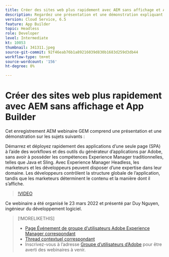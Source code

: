 ```yaml
---
title: Créer des sites web plus rapidement avec AEM sans affichage et App Builder
description: Regardez une présentation et une démonstration expliquant comment démarrer rapidement et déployer une application d’une seule page (SPA) à l’aide des outils de flux de travail du créateur d’applications Adobe.
version: Cloud Service, 6.5
feature: App Builder
topic: Headless
role: Developer
level: Intermediate
kt: 10053
thumbnail: 341311.jpeg
source-git-commit: 92f46eab76b1a89216039d830b1683d259d3db44
workflow-type: tm+mt
source-wordcount: '156'
ht-degree: 0%

---
```



# Créer des sites web plus rapidement avec AEM sans affichage et App Builder

Cet enregistrement AEM webinaire GEM comprend une présentation et une démonstration sur les sujets suivants :

Démarrez et déployez rapidement des applications d’une seule page (SPA) à l’aide des workflows et des outils du générateur d’applications par Adobe, sans avoir à posséder les compétences Experience Manager traditionnelles, telles que Java et Sling. Avec Experience Manager Headless, les marketeurs et les développeurs peuvent disposer d’une expertise dans leur domaine. Les développeurs contrôlent la structure globale de l’application, tandis que les marketeurs déterminent le contenu et la manière dont il s’affiche.

>[!VIDEO](https://video.tv.adobe.com/v/341311/?quality=12&learn=on)

Ce webinaire a été organisé le 23 mars 2022 et présenté par Duy Nguyen, ingénieur du développement logiciel.

>[!MORELIKETHIS]
>
>* [Page Événement de groupe d’utilisateurs Adobe Experience Manager correspondant](https://aem-augs.adobe.com/events/details/adobe-experience-manager-aem-learning-chapter-presents-aem-gems-build-sites-faster-with-aem-headless-and-app-builder/)
>* [Thread contextuel correspondant](https://adobe.ly/3LkSWdm)
>* Inscrivez-vous à l’adresse [Groupe d’utilisateurs d’Adobe](https://aem-augs.adobe.com/) pour être averti des webinaires à venir.